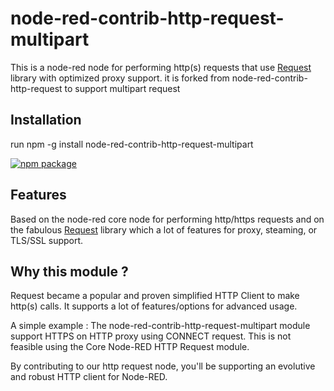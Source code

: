 # node-red-contrib-http-request-multipart
This is a node-red node for performing http(s) requests that use [Request](https://github.com/request/request) library with optimized proxy support. it is forked from node-red-contrib-http-request to support multipart request

## Installation
run npm -g install node-red-contrib-http-request-multipart

[![npm package](https://nodei.co/npm/node-red-contrib-http-request-multipart.png?downloads=true&downloadRank=true&stars=true)](https://nodei.co/npm/node-red-contrib-http-request-multipart/)

## Features
Based on the node-red core node for performing http/https requests and on the fabulous [Request](https://github.com/request/request) library which a lot of features for proxy, steaming, or TLS/SSL support.

## Why this module ?
Request became a popular and proven simplified HTTP Client to make http(s) calls. It supports a lot of features/options for advanced usage. 

A simple example : The node-red-contrib-http-request-multipart module support HTTPS on HTTP proxy using CONNECT request. This is not feasible using the Core Node-RED HTTP Request module.  

By contributing to our http request node, you'll be supporting an evolutive and robust HTTP client for Node-RED. 

